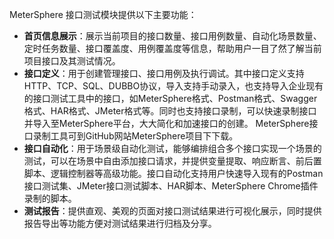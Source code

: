 MeterSphere 接口测试模块提供以下主要功能：

- **首页信息展示**：展示当前项目的接口数量、接口用例数量、自动化场景数量、定时任务数量、接口覆盖度、用例覆盖度等信息，帮助用户一目了然了解当前项目接口及其测试情况。
- **接口定义**：用于创建管理接口、接口用例及执行调试。其中接口定义支持HTTP、TCP、SQL、DUBBO协议，导入支持手动录入，也支持导入企业现有的接口测试工具中的接口，如MeterSphere格式、Postman格式、Swagger格式、HAR格式、JMeter格式等。同时也支持接口录制，可以快速录制接口并导入至MeterSphere平台，大大简化和加速接口的创建。 MeterSphere接口录制工具可到GitHub网站MeterSphere项目下下载。
- **接口自动化**：用于场景级自动化测试，能够编排组合多个接口实现一个场景的测试，可以在场景中自由添加接口请求，并提供变量提取、响应断言、前后置脚本、逻辑控制器等高级功能。接口自动化支持用户快速导入现有的Postman接口测试集、JMeter接口测试脚本、HAR脚本、MeterSphere Chrome插件录制的脚本。
- **测试报告**：提供直观、美观的页面对接口测试结果进行可视化展示，同时提供报告导出等功能方便对测试结果进行归档及分享。


